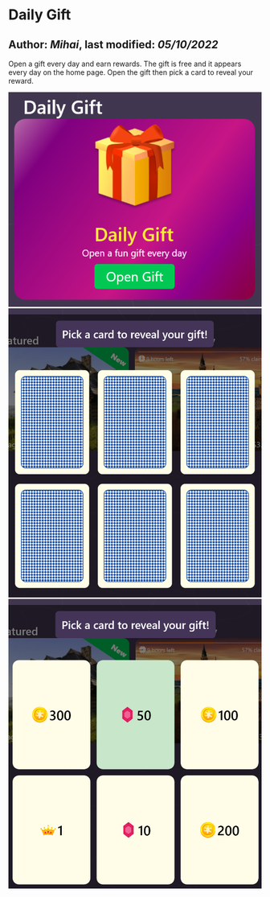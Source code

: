 ﻿# Daily Gift

Author: *Mihai*, last modified: _05/10/2022_
---

Open a gift every day and earn rewards.
The gift is free and it appears every day on the home page.
Open the gift then pick a card to reveal your reward.

![Daily Gift](images/2022-09-jpf-today-gift.png?w=320)
![Daily Gift pick a card](images/2022-09-jpf-today-gift-pick.png?w=600)
![Daily Gift card picked](images/2022-09-jpf-today-gift-picked.png?w=600)
